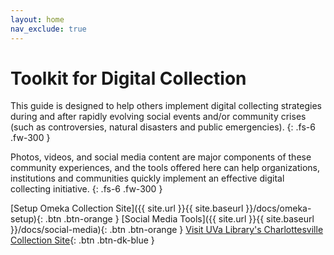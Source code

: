 ```yaml
---
layout: home
nav_exclude: true
---
```


# Toolkit for Digital Collection

This guide is designed to help others  implement digital collecting strategies during and after rapidly evolving social events and/or
community crises (such as controversies, natural disasters and public emergencies).
{: .fs-6 .fw-300 }

Photos, videos, and social media content are major components of these community experiences, and the tools offered here can help organizations, institutions and communities quickly implement an effective digital collecting initiative. 
{: .fs-6 .fw-300 }

[Setup Omeka Collection Site]({{ site.url }}{{ site.baseurl }}/docs/omeka-setup){: .btn .btn-orange }
[Social Media Tools]({{ site.url }}{{ site.baseurl }}/docs/social-media){: .btn .btn-orange }
[Visit UVa Library's Charlottesville Collection Site](http://digitalcollecting.lib.virginia.edu/rally/){: .btn .btn-dk-blue }